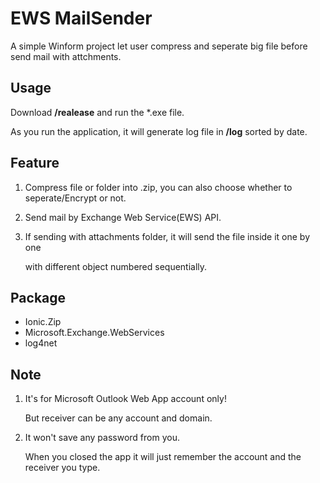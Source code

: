 # EWS MailSender
A simple Winform project let user compress and seperate big file before send mail with attchments. 

## Usage
Download **/realease**  and run the *.exe file.

As you run the application, it will generate log file in **/log** sorted by date.

## Feature
  1. Compress file or folder into .zip, you can also choose whether to seperate/Encrypt or not.
  2. Send mail by Exchange Web Service(EWS) API.
  3. If sending with attachments folder, it will send the file inside it one by one 
  
      with different object numbered sequentially.
  
  ## Package
  - Ionic.Zip
  - Microsoft.Exchange.WebServices
  - log4net
  
  ## Note
  1. It's for Microsoft Outlook Web App account only! 
  
     But receiver can be any account and domain.
  
  2. It won't save any password from you. 
  
     When you closed the app it will just remember the account and the receiver you type.
